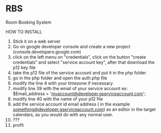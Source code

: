 # RBS
Room Booking System

HOW TO INSTALL

1. Stick it on a web server
2. Go on google developer console and create a new project (console.developers.google.com)
3. click on the left menu on "credentials", click on the button "create credentials" and select "service account key", after that download the p12 key file
4. take the p12 file of the service account and put it in the php folder
5. go in the php folder and open the auth.php file
6. modify the line 4 with your timezone if necessary
7. modify line 39 with the email of your service account ex: $Email_address = 'myaccount@developer.gserviceaccount.com';
8. modify line 40 with the name of your p12 file
9. add the service account id email address ( in the example something@developer.gserviceaccount.com) as an editor in the target calendars, as you would do with any normal user.
10. ???
11. profit
